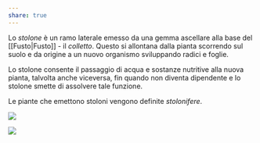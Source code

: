 ```yaml
---
share: true
---
```

Lo *stolone* è un ramo laterale emesso da una gemma ascellare alla base del [[Fusto|Fusto]] - il *colletto*.
Questo si allontana dalla pianta scorrendo sul suolo e da origine a un nuovo organismo sviluppando radici e foglie.

Lo stolone consente il passaggio di acqua e sostanze nutritive alla nuova pianta, talvolta anche viceversa, fin quando non diventa dipendente e lo stolone smette di assolvere tale funzione.

Le piante che emettono stoloni vengono definite *stolonifere*.

![](4f3fe1781042d5993a89006d767c0424_MD5%201.png)

![](9d05ffe460c375118b829facd3d5c92e_MD5%201.png)